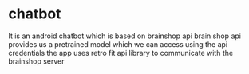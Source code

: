 # chatbot
It is an android chatbot which is based on brainshop api
brain shop api provides us a pretrained model which we can access using the api credentials
the app uses retro fit api library to communicate with the brainshop server
